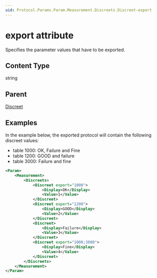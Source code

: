 ```yaml
---
uid: Protocol.Params.Param.Measurement.Discreets.Discreet-export
---
```


# export attribute

Specifies the parameter values that have to be exported.

## Content Type

string

## Parent

[Discreet](xref:Protocol.Params.Param.Measurement.Discreets.Discreet)

## Examples

In the example below, the exported protocol will contain the following discreet values:

- table 1000: OK, Failure and Fine
- table 1200: GOOD and failure
- table 3000: Failure and fine

```xml
<Param>
	<Measurement>
		<Discreets>
			<Discreet export="1000">
				<Display>OK</Display>
				<Value>1</Value>
			</Discreet>
			<Discreet export="1200">
				<Display>GOOD</Display>
				<Value>2</Value>
			</Discreet>
			<Discreet>
				<Display>Failure</Display>
				<Value>3</Value>
			</Discreet>
			<Discreet export="1000;3000">
				<Display>Fine</Display>
				<Value>4</Value>
			</Discreet>
		</Discreets>
	</Measurement>
</Param>
```
